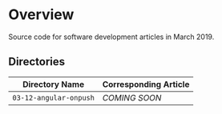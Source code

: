 # Overview

Source code for software development articles in March 2019.

## Directories

| Directory Name                           | Corresponding Article                                                |
|------------------------------------------|----------------------------------------------------------------------|
| `03-12-angular-onpush`                   | *COMING SOON*                                                        |
